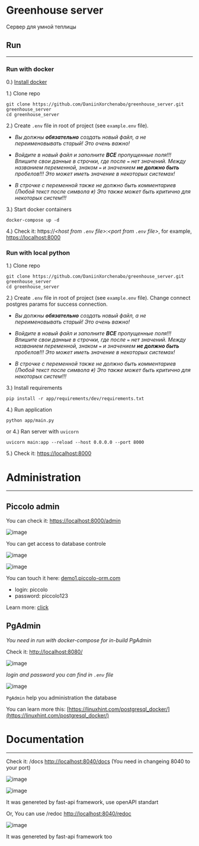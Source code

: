 # Greenhouse server

Сервер для умной теплицы

[//]: < ([![Развертывание](https://button.deta.dev/1/svg)](https://go.deta.dev/deploy?repo=https://github.com/DaniinXorchenabo/greenhouse_server)) >


## Run

----
### Run with docker

0.) [Install docker](https://docs.docker.com/engine/install/)

1.) Clone repo
```
git clone https://github.com/DaniinXorchenabo/greenhouse_server.git greenhouse_server
cd greenhouse_server
```
2.) Create `.env` file in root of project (see `example.env` file).

+ *Вы должны __обязательно__ создать новый файл, а не переименовывать старый! Это очень важно!*

+ *Войдите в новый файл и заполните __ВСЕ__ пропущенные поля!!! Впишите свои данные в строчки, где после
`=` нет значений. Между названием переменной, знаком `=` и значением __не должно быть__ 
пробелов!!! Это может иметь значение в некоторых системах!*

+ *В строчке с переменной также не должно быть комментариев (Любой текст после символа `#`)
Это также может быть критично для некоторых систем!!!*

3.) Start docker containers
```
docker-compose up -d
```

4.) Check it: https://*<host from `.env` file>*:*<port from `.env` file>*, for example, [https://localhost:8000](https://localhost:8000)

### Run with local python

1.) Clone repo
```
git clone https://github.com/DaniinXorchenabo/greenhouse_server.git greenhouse_server
cd greenhouse_server
```

2.) Create `.env` file in root of project (see `example.env` file). Change connect postgres params for success connection.

+ *Вы должны __обязательно__ создать новый файл, а не переименовывать старый! Это очень важно!*

+ *Войдите в новый файл и заполните __ВСЕ__ пропущенные поля!!! Впишите свои данные в строчки, где после
`=` нет значений. Между названием переменной, знаком `=` и значением __не должно быть__ 
пробелов!!! Это может иметь значение в некоторых системах!*

+ *В строчке с переменной также не должно быть комментариев (Любой текст после символа `#`)
Это также может быть критично для некоторых систем!!!*
  
3.) Install requirements
```
pip install -r app/requirements/dev/requirements.txt
```

4.) Run application
```
python app/main.py
```
or 4.) Ran server with `uvicorn`
```
uvicorn main:app --reload --host 0.0.0.0 --port 8000
```

5.) Check it: [https://localhost:8000](https://localhost:8000)

# Administration

----------------------------
## Piccolo admin

You can check it: [https://localhost:8000/admin](https://localhost:8000/admin)

![image](https://user-images.githubusercontent.com/45897837/133110838-33c93a4d-417f-4c92-88bf-9c3b3d6e978e.png)

You can get access to database controle

![image](https://user-images.githubusercontent.com/45897837/133111291-8542d8f1-941c-48dc-97cf-81d83be6af29.png)

![image](https://user-images.githubusercontent.com/45897837/133111531-8bfa0361-8cb6-4b96-ba35-bf9b748ff9f3.png)

You can touch it here: [demo1.piccolo-orm.com](https://demo1.piccolo-orm.com/#/login)

- login: piccolo
- password: piccolo123

Learn more: [click](https://piccolo-api.readthedocs.io/en/latest/index.html)

## PgAdmin
*You need in run with docker-compose for in-build PgAdmin*

Check it: [http://localhost:8080/](http://localhost:8080/)

![image](https://user-images.githubusercontent.com/45897837/133112732-d0f2ebed-717a-474d-a2a4-bf3cacafa305.png)

*login and password you can find in `.env` file*

![image](https://user-images.githubusercontent.com/45897837/133112945-b0fad89f-cc78-4ffd-88ab-c485f63deb94.png)

`PgAdmin` help you administration the database

You can learn more this: [https://linuxhint.com/postgresql_docker/](https://linuxhint.com/postgresql_docker/)


# Documentation

---------------------------

Check it: /docs [http://localhost:8040/docs](http://localhost:8040/docs) (You need in changeing 8040 to your port)

![image](https://user-images.githubusercontent.com/45897837/133885439-ac18f257-88c3-48c3-bfea-6cff1a8e4086.png)

![image](https://user-images.githubusercontent.com/45897837/133885621-22e6f57a-e701-4bb9-9f8d-3b271edfe54d.png)

It was genereted by fast-api framework, use openAPI standart

Or, You can use /redoc [http://localhost:8040/redoc](http://localhost:8040/redoc)

![image](https://user-images.githubusercontent.com/45897837/133885560-0fe2c0c3-19be-4493-99a2-d873bbc4104a.png)

It was genereted by fast-api framework too





